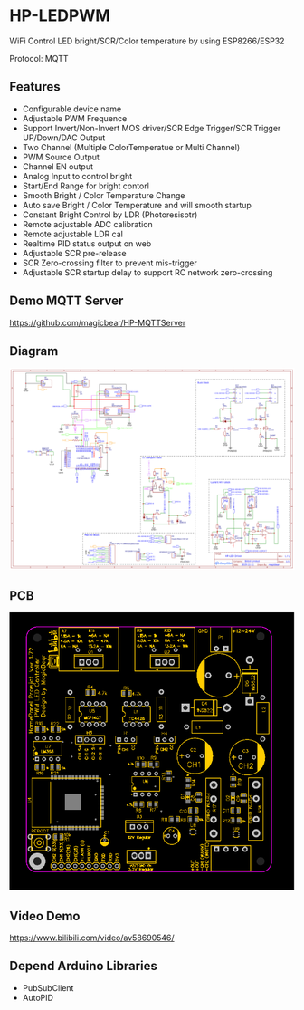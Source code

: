 # HP-LEDPWM
WiFi Control LED bright/SCR/Color temperature by using ESP8266/ESP32

Protocol: MQTT

## Features
- Configurable device name
- Adjustable PWM Frequence
- Support Invert/Non-Invert MOS driver/SCR Edge Trigger/SCR Trigger UP/Down/DAC Output
- Two Channel (Multiple ColorTemperatue or Multi Channel)
- PWM Source Output
- Channel EN output
- Analog Input to control bright
- Start/End Range for bright contorl
- Smooth Bright / Color Temperature Change
- Auto save Bright / Color Temperature and will smooth startup
- Constant Bright Control by LDR (Photoresisotr)
- Remote adjustable ADC calibration
- Remote adjustable LDR cal
- Realtime PID status output on web
- Adjustable SCR pre-release
- SCR Zero-crossing filter to prevent mis-trigger
- Adjustable SCR startup delay to support RC network zero-crossing

## Demo MQTT Server
https://github.com/magicbear/HP-MQTTServer

## Diagram
![Diagram](https://raw.githubusercontent.com/magicbear/HP-LEDPWM/master/sch.png)

## PCB
![Diagram](https://raw.githubusercontent.com/magicbear/HP-LEDPWM/master/top.svg)

## Video Demo
https://www.bilibili.com/video/av58690546/

## Depend Arduino Libraries
- PubSubClient
- AutoPID